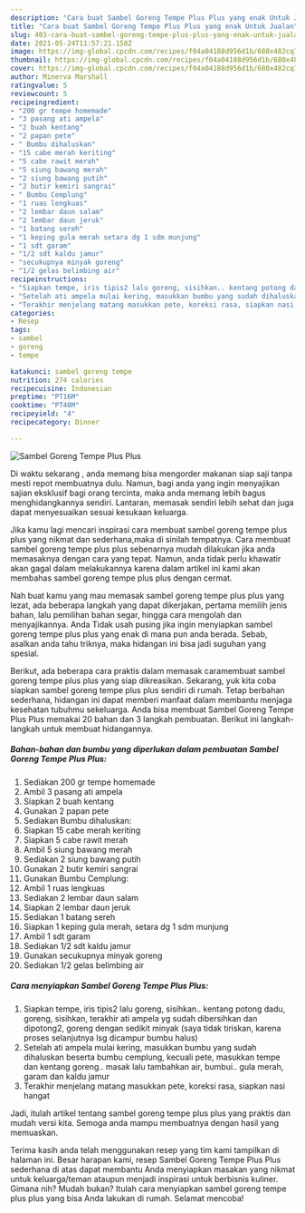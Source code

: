 ```yaml
---
description: "Cara buat Sambel Goreng Tempe Plus Plus yang enak Untuk Jualan"
title: "Cara buat Sambel Goreng Tempe Plus Plus yang enak Untuk Jualan"
slug: 403-cara-buat-sambel-goreng-tempe-plus-plus-yang-enak-untuk-jualan
date: 2021-05-24T11:57:21.158Z
image: https://img-global.cpcdn.com/recipes/f04a04188d956d1b/680x482cq70/sambel-goreng-tempe-plus-plus-foto-resep-utama.jpg
thumbnail: https://img-global.cpcdn.com/recipes/f04a04188d956d1b/680x482cq70/sambel-goreng-tempe-plus-plus-foto-resep-utama.jpg
cover: https://img-global.cpcdn.com/recipes/f04a04188d956d1b/680x482cq70/sambel-goreng-tempe-plus-plus-foto-resep-utama.jpg
author: Minerva Marshall
ratingvalue: 5
reviewcount: 5
recipeingredient:
- "200 gr tempe homemade"
- "3 pasang ati ampela"
- "2 buah kentang"
- "2 papan pete"
- " Bumbu dihaluskan"
- "15 cabe merah keriting"
- "5 cabe rawit merah"
- "5 siung bawang merah"
- "2 siung bawang putih"
- "2 butir kemiri sangrai"
- " Bumbu Cemplung"
- "1 ruas lengkuas"
- "2 lembar daun salam"
- "2 lembar daun jeruk"
- "1 batang sereh"
- "1 keping gula merah setara dg 1 sdm munjung"
- "1 sdt garam"
- "1/2 sdt kaldu jamur"
- "secukupnya minyak goreng"
- "1/2 gelas belimbing air"
recipeinstructions:
- "Siapkan tempe, iris tipis2 lalu goreng, sisihkan.. kentang potong dadu, goreng, sisihkan, terakhir ati ampela yg sudah dibersihkan dan dipotong2, goreng dengan sedikit minyak (saya tidak tiriskan, karena proses selanjutnya lsg dicampur bumbu halus)"
- "Setelah ati ampela mulai kering, masukkan bumbu yang sudah dihaluskan beserta bumbu cemplung, kecuali pete, masukkan tempe dan kentang goreng.. masak lalu tambahkan air, bumbui.. gula merah, garam dan kaldu jamur"
- "Terakhir menjelang matang masukkan pete, koreksi rasa, siapkan nasi hangat"
categories:
- Resep
tags:
- sambel
- goreng
- tempe

katakunci: sambel goreng tempe 
nutrition: 274 calories
recipecuisine: Indonesian
preptime: "PT16M"
cooktime: "PT40M"
recipeyield: "4"
recipecategory: Dinner

---
```



![Sambel Goreng Tempe Plus Plus](https://img-global.cpcdn.com/recipes/f04a04188d956d1b/680x482cq70/sambel-goreng-tempe-plus-plus-foto-resep-utama.jpg)

Di waktu  sekarang , anda memang bisa mengorder makanan siap saji tanpa mesti repot membuatnya dulu. Namun, bagi anda yang ingin menyajikan sajian eksklusif bagi orang tercinta, maka anda memang lebih bagus menghidangkannya sendiri. Lantaran, memasak sendiri lebih sehat dan juga dapat menyesuaikan sesuai kesukaan keluarga.

Jika kamu lagi mencari inspirasi cara membuat sambel goreng tempe plus plus yang nikmat dan sederhana,maka di sinilah tempatnya. Cara membuat sambel goreng tempe plus plus  sebenarnya mudah dilakukan jika anda memasaknya dengan cara yang tepat. Namun, anda tidak perlu khawatir akan gagal dalam melakukannya 
karena dalam artikel ini kami akan membahas sambel goreng tempe plus plus dengan cermat.  



Nah buat kamu yang mau memasak sambel goreng tempe plus plus yang lezat, ada beberapa langkah yang dapat dikerjakan, pertama memilih jenis bahan, lalu pemilihan bahan segar, hingga cara mengolah dan menyajikannya. Anda Tidak usah pusing jika ingin menyiapkan sambel goreng tempe plus plus yang enak di mana pun anda berada. Sebab, asalkan anda  tahu triknya, maka hidangan ini bisa jadi suguhan yang spesial.

Berikut, ada beberapa cara praktis  dalam memasak caramembuat sambel goreng tempe plus plus yang siap dikreasikan. Sekarang, yuk kita coba siapkan sambel goreng tempe plus plus sendiri di rumah. Tetap berbahan sederhana, hidangan ini dapat memberi manfaat dalam membantu menjaga kesehatan tubuhmu sekeluarga. Anda bisa membuat Sambel Goreng Tempe Plus Plus memakai 20 bahan dan 3 langkah pembuatan. Berikut ini langkah-langkah untuk membuat hidangannya.

<!--inarticleads1-->

##### Bahan-bahan dan bumbu yang diperlukan dalam pembuatan Sambel Goreng Tempe Plus Plus:

1. Sediakan 200 gr tempe homemade
1. Ambil 3 pasang ati ampela
1. Siapkan 2 buah kentang
1. Gunakan 2 papan pete
1. Sediakan  Bumbu dihaluskan:
1. Siapkan 15 cabe merah keriting
1. Siapkan 5 cabe rawit merah
1. Ambil 5 siung bawang merah
1. Sediakan 2 siung bawang putih
1. Gunakan 2 butir kemiri sangrai
1. Gunakan  Bumbu Cemplung:
1. Ambil 1 ruas lengkuas
1. Sediakan 2 lembar daun salam
1. Siapkan 2 lembar daun jeruk
1. Sediakan 1 batang sereh
1. Siapkan 1 keping gula merah, setara dg 1 sdm munjung
1. Ambil 1 sdt garam
1. Sediakan 1/2 sdt kaldu jamur
1. Gunakan secukupnya minyak goreng
1. Sediakan 1/2 gelas belimbing air




<!--inarticleads2-->

##### Cara menyiapkan Sambel Goreng Tempe Plus Plus:

1. Siapkan tempe, iris tipis2 lalu goreng, sisihkan.. kentang potong dadu, goreng, sisihkan, terakhir ati ampela yg sudah dibersihkan dan dipotong2, goreng dengan sedikit minyak (saya tidak tiriskan, karena proses selanjutnya lsg dicampur bumbu halus)
1. Setelah ati ampela mulai kering, masukkan bumbu yang sudah dihaluskan beserta bumbu cemplung, kecuali pete, masukkan tempe dan kentang goreng.. masak lalu tambahkan air, bumbui.. gula merah, garam dan kaldu jamur
1. Terakhir menjelang matang masukkan pete, koreksi rasa, siapkan nasi hangat




Jadi, itulah artikel tentang  sambel goreng tempe plus plus  yang praktis dan mudah versi kita. Semoga anda mampu membuatnya dengan hasil yang memuaskan. 

Terima kasih anda telah menggunakan resep yang tim kami tampilkan di halaman ini. Besar harapan kami, resep  Sambel Goreng Tempe Plus Plus sederhana di atas dapat membantu Anda menyiapkan masakan yang nikmat untuk keluarga/teman ataupun menjadi inspirasi untuk berbisnis kuliner. Gimana nih? Mudah bukan? Itulah cara menyiapkan sambel goreng tempe plus plus yang bisa Anda lakukan di rumah. Selamat mencoba!


